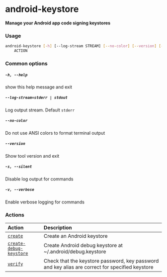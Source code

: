 
android-keystore
================


**Manage your Android app code signing keystores**
### Usage
```bash
android-keystore [-h] [--log-stream STREAM] [--no-color] [--version] [-s] [-v]
    ACTION
```
### Common options

##### `-h, --help`


show this help message and exit
##### `--log-stream=stderr | stdout`


Log output stream. Default `stderr`
##### `--no-color`


Do not use ANSI colors to format terminal output
##### `--version`


Show tool version and exit
##### `-s, --silent`


Disable log output for commands
##### `-v, --verbose`


Enable verbose logging for commands
### Actions

|Action|Description|
| :--- | :--- |
|[`create`](create.md)|Create an Android keystore|
|[`create-debug-keystore`](create-debug-keystore.md)|Create Android debug keystore at ~/.android/debug.keystore|
|[`verify`](verify.md)|Check that the keystore password, key password and key alias are correct         for specified keystore|

